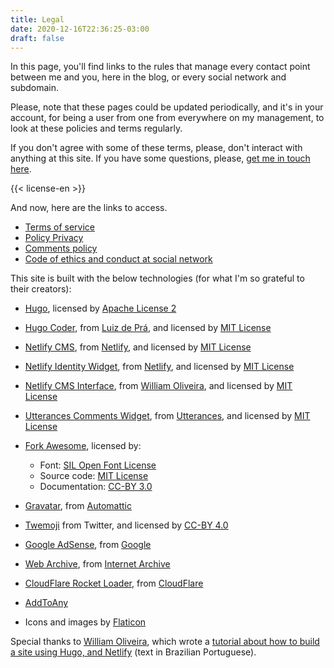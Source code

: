 ```yaml
---
title: Legal
date: 2020-12-16T22:36:25-03:00
draft: false
---
```

In this page, you'll find links to the rules that manage every contact point between me and you, here in the blog, or every social network and subdomain.

Please, note that these pages could be updated periodically, and it's in your account, for being a user from one from everywhere on my management, to look at these policies and terms regularly.

If you don't agree with some of these terms, please, don't interact with anything at this site. If you have some questions, please, [get me in touch here](mailto:leo@leocarvalho.dev).

{{< license-en >}}

And now, here are the links to access.

* [Terms of service](/en/tos)
* [Policy Privacy](/en/privacy-policy)
* [Comments policy](/comments)
* [Code of ethics and conduct at social network](https://github.com/brazil-it-groups/code-of-conduct/blob/master/README.md)

This site is built with the below technologies (for what I'm so grateful to their creators):

* [Hugo](https://gohugo.io/), licensed by [Apache License 2](http://www.apache.org/licenses/LICENSE-2.0)
* [Hugo Coder](https://github.com/luizdepra/hugo-coder/), from [Luiz de Prá](https://www.luizdepra.dev/), and licensed by [MIT License](https://github.com/luizdepra/hugo-coder/blob/master/LICENSE.md)
* [Netlify CMS](https://github.com/netlify/netlify-cms), from [Netlify](https://www.netlify.com/), and licensed by [MIT License](https://github.com/netlify/netlify-cms/blob/master/LICENSE)
* [Netlify Identity Widget](https://github.com/netlify/netlify-identity-widget), from [Netlify](https://www.netlify.com/), and licensed by [MIT License](https://github.com/netlify/netlify-identity-widget/blob/master/LICENSE)
* [Netlify CMS Interface](https://github.com/woliveiras/netlify-cms-base), from [William Oliveira](https://woliveiras.com.br), and licensed by [MIT License](https://github.com/woliveiras/netlify-cms-base/blob/master/LICENSE)
* [Utterances Comments Widget](https://github.com/utterance/utterances), from [Utterances](https://utteranc.es/), and licensed by [MIT License](https://github.com/utterance/utterances/blob/master/LICENSE.md)
* [Fork Awesome](https://forkaweso.me/), licensed by:

  * Font: [SIL Open Font License](http://scripts.sil.org/OFL)
  * Source code: [MIT License](http://opensource.org/licenses/mit-license.html)
  * Documentation: [CC-BY 3.0](http://creativecommons.org/licenses/by/3.0/)
* [Gravatar](https://en.gravatar.com/), from [Automattic](http://automattic.com/)
* [Twemoji](https://github.com/twitter/twemoji) from Twitter, and licensed by [CC-BY 4.0](https://creativecommons.org/licenses/by/4.0/)
* [Google AdSense](https://www.google.com/adsense/start/), from [Google](https://about.google/)
* [Web Archive](https://web.archive.org/), from [Internet Archive](https://archive.org/)
* [CloudFlare Rocket Loader](https://blog.cloudflare.com/tag/rocketloader/), from [CloudFlare](https://www.cloudflare.com/)
* [AddToAny](https://www.addtoany.com/)
* Icons and images by [Flaticon](https://www.flaticon.com/)

Special thanks to [William Oliveira](https://woliveiras.com.br/sobre), which wrote a [tutorial about how to build a site using Hugo, and Netlify](https://woliveiras.com.br/posts/desenvolvendo-um-blog-com-interface-administrativa-com-hugo-e-netlify/) (text in Brazilian Portuguese).